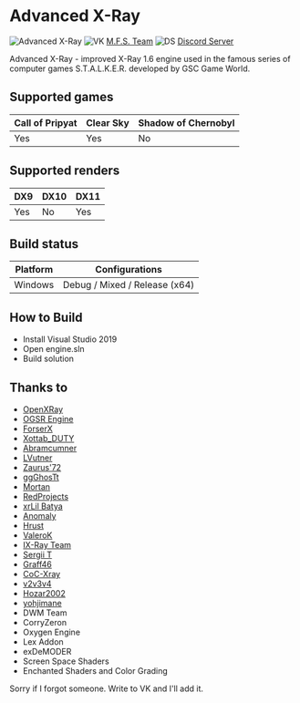 # Advanced X-Ray

![Advanced X-Ray](https://i.ibb.co/VJFnVk7/Untitled-1.png)
![VK](https://i.ibb.co/cknxjxD/24.png) [M.F.S. Team](https://vk.com/mfs_studio)
![DS](https://i.ibb.co/wdQGG8k/discord-icon.png) [Discord Server](https://discord.gg/AFPqkfBfQs)

Advanced X-Ray - improved X-Ray 1.6 engine used in the famous series of computer games S.T.A.L.K.E.R. developed by GSC Game World.

## Supported games

|Call of Pripyat|Clear Sky|Shadow of Chernobyl|
|---|---|---|
|Yes|Yes|No|

## Supported renders

|DX9|DX10|DX11|
|---|---|---|
|Yes|No|Yes|

## Build status

|Platform|Configurations|
|---|---|
|Windows|Debug / Mixed / Release (x64)|

## How to Build

- Install Visual Studio 2019
- Open engine.sln
- Build solution

## Thanks to

- [OpenXRay](https://github.com/OpenXRay/xray-16)
- [OGSR Engine](https://github.com/OGSR/OGSR-Engine)
- [ForserX](https://github.com/ForserX)
- [Xottab_DUTY](https://github.com/Xottab-DUTY)
- [Abramcumner](https://github.com/abramcumner)
- [LVutner](https://github.com/LVutner)
- [Zaurus'72](https://github.com/oldSerpskiStalker)
- [ggGhosTt](https://gitlab.com/ggGhosTt)
- [Mortan](https://github.com/mortany)
- [RedProjects](https://github.com/RedPandaProjects)
- [xrLil Batya](https://github.com/xrLil-Batya)
- [Anomaly](https://github.com/Roman-n/xray-monolith)
- [Hrust](https://github.com/Hrusteckiy)
- [ValeroK](https://github.com/VaIeroK)
- [IX-Ray Team](https://github.com/ixray-team)
- [Sergii T](https://github.com/joye-ramone)
- [Graff46](https://github.com/Graff46)
- [CoC-Xray](https://github.com/revolucas/CoC-Xray)
- [v2v3v4](https://github.com/v2v3v4)
- [Hozar2002](https://github.com/Hozar2002)
- [yohjimane](https://github.com/yohjimane)
- DWM Team
- CorryZeron
- Oxygen Engine
- Lex Addon
- exDeMODER
- Screen Space Shaders
- Enchanted Shaders and Color Grading

Sorry if I forgot someone. Write to VK and I'll add it.
